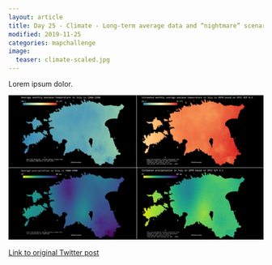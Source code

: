 ```yaml
---
layout: article
title: Day 25 - Climate - Long-term average data and “nightmare” scenario for 2070
modified: 2019-11-25
categories: mapchallenge
image:
  teaser: climate-scaled.jpg
---
```


Lorem ipsum dolor.

![image of day 25 post](../../images/climate-scaled.jpg)

[Link to original Twitter post](https://twitter.com/evelynuuemaa/status/25)
